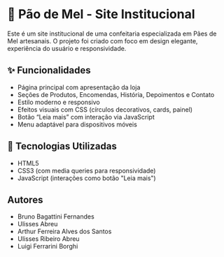 # 🍯 Pão de Mel - Site Institucional

Este é um site institucional de uma confeitaria especializada em Pães de Mel artesanais. O projeto foi criado com foco em design elegante, experiência do usuário e responsividade.

## ✨ Funcionalidades

- Página principal com apresentação da loja
- Seções de Produtos, Encomendas, História, Depoimentos e Contato
- Estilo moderno e responsivo
- Efeitos visuais com CSS (círculos decorativos, cards, painel)
- Botão “Leia mais” com interação via JavaScript
- Menu adaptável para dispositivos móveis

## 🔧 Tecnologias Utilizadas

- HTML5
- CSS3 (com media queries para responsividade)
- JavaScript (interações como botão "Leia mais")

## Autores

- Bruno Bagattini Fernandes
- Ulisses Abreu
- Arthur Ferreira Alves dos Santos
- Ulisses Ribeiro Abreu
- Luigi Ferrarini Borghi
